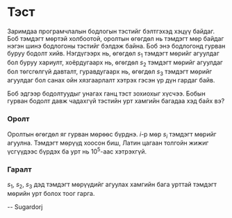 Тэст
====
Заримдаа програмчлалын бодлогын тэстийг бэлтгэхэд хэцүү байдаг. Боб тэмдэгт
мѳртэй холбоотой, оролтын ѳгѳгдѳл нь тэмдэгт мѳр байдаг нэгэн шинэ бодлогоны
тэстийг бэлдэж байна. Боб энэ бодлогонд гурван буруу бодолт хийв. Нэгдүгээрх нь,
ѳгѳгдѳл $s_1$ тэмдэгт мѳрийг агуулдаг бол буруу хариулт, хоёрдугаарх нь, ѳгѳгдѳл
$s_2$ тэмдэгт мѳрийг агуулдаг бол тѳгсгѳлгүй давталт, гуравдугаарх нь, ѳгѳгдѳл
$s_3$ тэмдэгт мѳрийг агуулдаг бол санах ойн хязгаарлалт хэтрэх гэсэн үр дүн
гардаг байв.

Боб эдгээр бодолтуудыг унагах ганц тэст зохиохыг хүсчээ. Бобын гурван бодолт
давж чадахгүй тэстийн урт хамгийн багадаа хэд байх вэ?


### Оролт
Оролтын ѳгѳгдѳл яг гурван мѳрѳѳс бүрднэ. $i$-р мѳр $s_i$ тэмдэгт мѳрийг агуулна.
Тэмдэгт мѳрүүд хоосон биш, Латин цагаан толгойн жижиг үсгүүдээс бүрдэх ба урт нь
$10^5$-аас хэтрэхгүй.


### Гаралт
$s_1$, $s_2$, $s_3$ дэд тэмдэгт мѳрүүдийг агуулах хамгийн бага урттай тэмдэгт
мѳрийн урт болох тоог гарга.

-- Sugardorj
